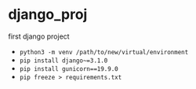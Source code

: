 # django_proj
first django project


- `python3 -m venv /path/to/new/virtual/environment`
- `pip install django~=3.1.0`
- `pip install gunicorn==19.9.0`
- `pip freeze > requirements.txt`